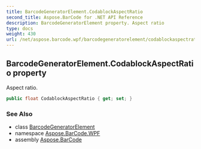 ```yaml
---
title: BarcodeGeneratorElement.CodablockAspectRatio
second_title: Aspose.BarCode for .NET API Reference
description: BarcodeGeneratorElement property. Aspect ratio
type: docs
weight: 430
url: /net/aspose.barcode.wpf/barcodegeneratorelement/codablockaspectratio/
---
```

## BarcodeGeneratorElement.CodablockAspectRatio property

Aspect ratio.

```csharp
public float CodablockAspectRatio { get; set; }
```

### See Also

* class [BarcodeGeneratorElement](../)
* namespace [Aspose.BarCode.WPF](../../../aspose.barcode.wpf/)
* assembly [Aspose.BarCode](../../../)


